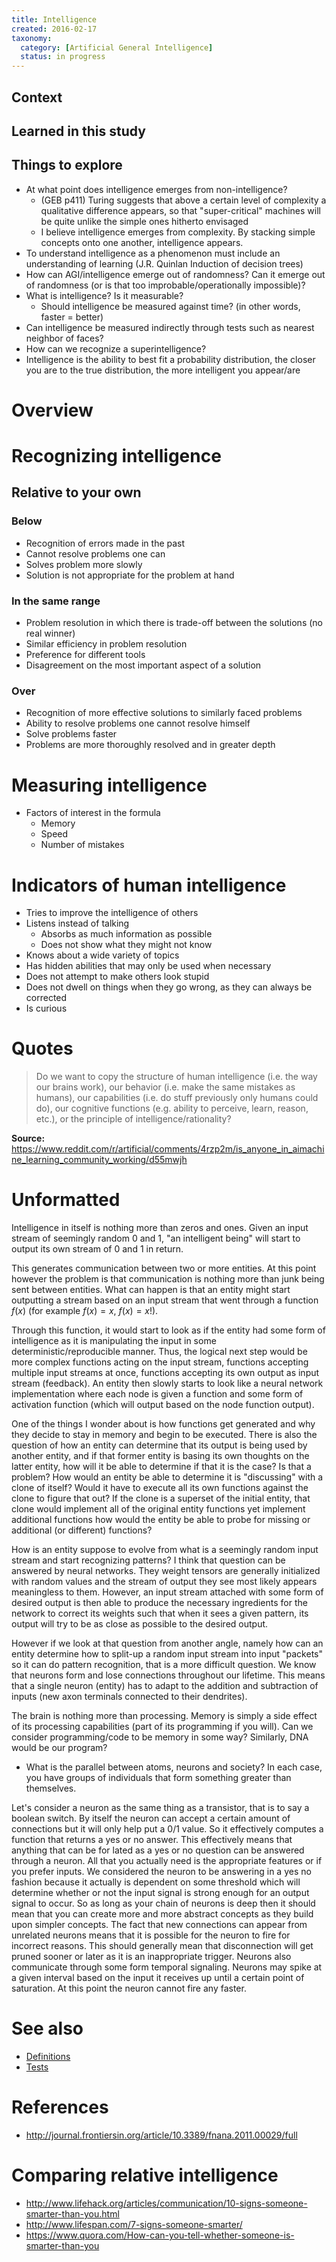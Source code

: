 ```yaml
---
title: Intelligence
created: 2016-02-17
taxonomy:
  category: [Artificial General Intelligence]
  status: in progress
---
```


## Context

## Learned in this study

## Things to explore
* At what point does intelligence emerges from non-intelligence?
	* (GEB p411) Turing suggests that above a certain level of complexity a qualitative difference appears, so that "super-critical" machines will be quite unlike the simple ones hitherto envisaged
	* I believe intelligence emerges from complexity. By stacking simple concepts onto one another, intelligence appears.
* To understand intelligence as a phenomenon must include an understanding of learning (J.R. Quinlan Induction of decision trees)
* How can AGI/intelligence emerge out of randomness? Can it emerge out of randomness (or is that too improbable/operationally impossible)?
* What is intelligence? Is it measurable?
	* Should intelligence be measured against time? (in other words, faster = better)
* Can intelligence be measured indirectly through tests such as nearest neighbor of faces?
* How can we recognize a superintelligence?
* Intelligence is the ability to best fit a probability distribution, the closer you are to the true distribution, the more intelligent you appear/are

# Overview

# Recognizing intelligence
## Relative to your own
### Below
* Recognition of errors made in the past
* Cannot resolve problems one can
* Solves problem more slowly
* Solution is not appropriate for the problem at hand

### In the same range
* Problem resolution in which there is trade-off between the solutions (no real winner)
* Similar efficiency in problem resolution
* Preference for different tools
* Disagreement on the most important aspect of a solution

### Over
* Recognition of more effective solutions to similarly faced problems
* Ability to resolve problems one cannot resolve himself
* Solve problems faster
* Problems are more thoroughly resolved and in greater depth

# Measuring intelligence
* Factors of interest in the formula
	* Memory
	* Speed
	* Number of mistakes

# Indicators of human intelligence
* Tries to improve the intelligence of others
* Listens instead of talking
	* Absorbs as much information as possible
	* Does not show what they might not know
* Knows about a wide variety of topics
* Has hidden abilities that may only be used when necessary
* Does not attempt to make others look stupid
* Does not dwell on things when they go wrong, as they can always be corrected
* Is curious

# Quotes
> Do we want to copy the structure of human intelligence (i.e. the way our brains work), our behavior (i.e. make the same mistakes as humans), our capabilities (i.e. do stuff previously only humans could do), our cognitive functions (e.g. ability to perceive, learn, reason, etc.), or the principle of intelligence/rationality?

**Source:** https://www.reddit.com/r/artificial/comments/4rzp2m/is_anyone_in_aimachine_learning_community_working/d55mwjh

# Unformatted
Intelligence in itself is nothing more than zeros and ones. Given an input stream of seemingly random 0 and 1, "an intelligent being" will start to output its own stream of 0 and 1 in return.
<!-- Why would it start outputting and not stay silent? What if it has no ability to actually output? -->
This generates communication between two or more entities.
At this point however the problem is that communication is nothing more than junk being sent between entities. What can happen is that an entity might start outputting a stream based on an input stream that went through a function $f(x)$ (for example $f(x) = x$, $f(x) = x!$).

Through this function, it would start to look as if the entity had some form of intelligence as it is manipulating the input in some deterministic/reproducible manner. Thus, the logical next step would be more complex functions acting on the input stream, functions accepting multiple input streams at once, functions accepting its own output as input stream (feedback). An entity then slowly starts to look like a neural network implementation where each node is given a function and some form of activation function (which will output based on the node function output).

One of the things I wonder about is how functions get generated and why they decide to stay in memory and begin to be executed.
There is also the question of how an entity can determine that its output is being used by another entity, and if that former entity is basing its own thoughts on the latter entity, how will it be able to determine if that it is the case? Is that a problem? How would an entity be able to determine it is "discussing" with a clone of itself? Would it have to execute all its own functions against the clone to figure that out? If the clone is a superset of the initial entity, that clone would implement all of the original entity functions yet implement additional functions
how would the entity be able to probe for missing or additional (or different) functions?
<!-- The goal here I think is to determine when one is influenced by others, which themselves are influenced by us. -->

How is an entity suppose to evolve from what is a seemingly random input stream and start recognizing patterns? I think that question can be answered by neural networks. They weight tensors are generally initialized with random values and the stream of output they see most likely appears meaningless to them. However, an input stream attached with some form of desired output is then able to produce the necessary ingredients for the network to correct its weights such that when it sees a given pattern, its output will try to be as close as possible to the desired output.

However if we look at that question from another angle, namely how can an entity determine how to split-up a random input stream into input "packets" so it can do pattern recognition, that is a more difficult question. We know that neurons form and lose connections throughout our lifetime. This means that a single neuron (entity) has to adapt to the addition and subtraction of inputs (new axon terminals connected to their dendrites).

The brain is nothing more than processing. Memory is simply a side effect of its processing capabilities (part of its programming if you will). Can we consider programming/code to be memory in some way? Similarly, DNA would be our program?

* What is the parallel between atoms, neurons and society? In each case, you have groups of individuals that form something greater than themselves.

Let's consider a neuron as the same thing as a transistor, that is to say a boolean switch.
By itself the neuron can accept a certain amount of connections but it will only help put a 0/1 value. So it effectively computes a function that returns a yes or no answer.
This effectively means that anything that can be for lated as a yes or no question can be answered through a neuron.
All that you actually need is the appropriate features or if you prefer inputs.
We considered the neuron to be answering in a yes no fashion because it actually is dependent on some threshold which will determine whether or not the input signal is strong enough for an output signal to occur.
So as long as your chain of neurons is deep then it should mean that you can create more and more abstract concepts as they build upon simpler concepts.
The fact that new connections can appear from unrelated neurons means that it is possible for the neuron to fire for incorrect reasons. This should generally mean that disconnection will get pruned sooner or later as it is an inappropriate trigger.
Neurons also communicate through some form temporal signaling. Neurons may spike at a given interval based on the input it receives up until a certain point of saturation. At this point the neuron cannot fire any faster.

# See also
* [Definitions](definitions)
* [Tests](tests)

# References
* http://journal.frontiersin.org/article/10.3389/fnana.2011.00029/full

# Comparing relative intelligence
* http://www.lifehack.org/articles/communication/10-signs-someone-smarter-than-you.html
* http://www.lifespan.com/7-signs-someone-smarter/
* https://www.quora.com/How-can-you-tell-whether-someone-is-smarter-than-you
